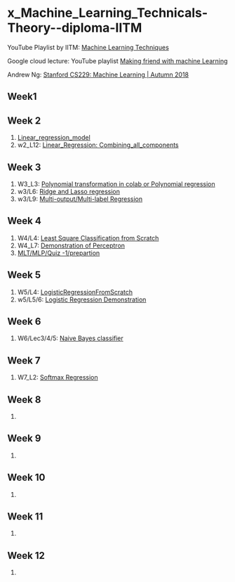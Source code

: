 # x_Machine_Learning_Technicals-Theory--diploma-IITM

YouTube Playlist by IITM: [Machine Learning Techniques](https://www.youtube.com/watch?v=ZXirVUPu_lY&list=PLZ2ps__7DhBbim4oKfdSdOpLyUwNd8UQL)

Google cloud lecture: YouTube playlist [Making friend with machine Learning ](https://www.youtube.com/playlist?list=PLRKtJ4IpxJpDxl0NTvNYQWKCYzHNuy2xG)

Andrew Ng: [Stanford CS229: Machine Learning | Autumn 2018](https://www.youtube.com/playlist?list=PLoROMvodv4rMiGQp3WXShtMGgzqpfVfbU)

## Week1


## Week 2
1. [Linear_regression_model](https://www.kaggle.com/code/shailx/linear-regression-model)
2. w2_L12: [Linear_Regression: Combining_all_components](https://www.kaggle.com/shailx/linear-regression-combining-all-components/edit)

## Week 3
1. W3_L3: [Polynomial transformation in colab or Polynomial regression](https://www.kaggle.com/shailx/polynomial-regression/edit)
2. w3/L6: [Ridge and Lasso regression](https://www.kaggle.com/shailx/ridge-and-lasso-regression/edit)
3. w3/L9: [Multi-output/Multi-label Regression](https://www.kaggle.com/shailx/multi-output-multi-label-regression/edit)


## Week 4
1. W4/L4: [Least Square Classification from Scratch](https://www.kaggle.com/shailx/least-square-classification-from-scratch/edit)
2. W4_L7: [Demonstration of Perceptron](https://www.kaggle.com/shailx/demonstration-of-perceptron/edit)
3. [MLT/MLP/Quiz -1/prepartion](https://www.kaggle.com/shailx/mlt-mlp-quiz-1/edit)


## Week 5
1. W5/L4: [LogisticRegressionFromScratch](https://www.kaggle.com/shailx/logisticregressionfromscratch/edit)
2. w5/L5/6: [Logistic Regression Demonstration](https://www.kaggle.com/shailx/logistic-regression-demonstration/edit)

## Week 6
1. W6/Lec3/4/5: [Naive Bayes classifier](https://www.kaggle.com/shailx/bernoulli-naive-bayes-classifier/edit)


## Week 7
1. W7_L2: [Softmax Regression](https://www.kaggle.com/shailx/softmax-regression/edit)


## Week 8
1. [](url)

## Week 9
1. [](url)

## Week 10
1. [](url)

## Week 11
1. [](url)

## Week 12
1. [](url)
